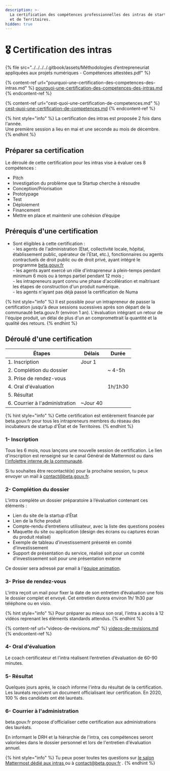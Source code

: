 ```yaml
---
description: >-
  La certification des compétences professionnelles des intras de startup d'État
  et de Territoires.
hidden: true
---
```


# 🎖️ Certification des intras

{% file src="../../../../.gitbook/assets/Méthodologies d’entrepreneuriat appliquées aux projets numériques - Compétences attestées.pdf" %}

{% content-ref url="pourquoi-une-certification-des-competences-des-intras.md" %}
[pourquoi-une-certification-des-competences-des-intras.md](pourquoi-une-certification-des-competences-des-intras.md)
{% endcontent-ref %}

{% content-ref url="cest-quoi-une-certification-de-competences.md" %}
[cest-quoi-une-certification-de-competences.md](cest-quoi-une-certification-de-competences.md)
{% endcontent-ref %}

{% hint style="info" %}
La certification des intras est proposée 2 fois dans l'année.\
Une première session a lieu en mai et une seconde au mois de décembre.
{% endhint %}

## Préparer sa certification

Le déroulé de cette certification pour les intras vise à évaluer ces 8 compétences :

* Pitch
* Investigation du problème que ta Startup cherche à résoudre
* Conception/Priorisation
* Prototypage
* Test
* Déploiement
* Financement
* Mettre en place et maintenir une cohésion d’équipe

## Prérequis d'une certification

* Sont éligibles à cette certification : \
  \-  les agents de l'administration (Etat, collectivité locale, hôpital, établissement public, opérateur de l'Etat, etc.), fonctionnaires ou agents contractuels de droit public ou de droit privé, ayant intégré le programme [beta.gouv.fr](http://beta.gouv.fr/)  \
  \- les agents ayant exercé un rôle d'intrapreneur à plein-temps pendant minimum 6 mois ou à temps partiel pendant 12 mois ; \
  \- les intrapreneurs ayant connu une phase d'accélération et maîtrisant les étapes de construction d'un produit numérique. \
  \- les agents n'ayant pas déjà passé la certification de Numa

{% hint style="info" %}
Il est possible pour un intrapreneur de passer la certification jusqu'à deux sessions sucessives après son départ de la communauté beta.gouv.fr (environ 1 an). L'évaluation intégrant un retour de l'équipe produit, un délai de plus d'un an compromettrait la quantité et la qualité des retours.
{% endhint %}

## Déroulé d'une certification

| Étapes                         | Délais    | Durée   |
| ------------------------------ | --------- | ------- |
| 1. Inscription                 | Jour 1    |         |
| 2. Complétion du dossier       |           | \~ 4-5h |
| 3. Prise de rendez-vous        |           |         |
| 4. Oral d'évaluation           |           | 1h/1h30 |
| 5. Résultat                    |           |         |
| 6. Courrier à l'administration | \~Jour 40 |         |

{% hint style="info" %}
Cette certification est entièrement financée par beta.gouv.fr pour tous les intrapreneurs membres du réseau des incubateurs de startup d'État et de Territoires.
{% endhint %}

### 1- Inscription

Tous les 6 mois, nous lançons une nouvelle session de certification. Le lien d'inscription est renseigné sur le canal Général de Mattermost ou dans [l'infolettre interne de la communauté](../../../../decouvrir-beta.gouv.fr/la-communaute/sinformer-sur-la-vie-de-la-communaute.md).

Si tu souhaites être recontacté(e) pour la prochaine session, tu peux envoyer un mail à contact@beta.gouv.fr.

### 2- Complétion du dossier

L'intra complète un dossier préparatoire à l’évaluation contenant ces éléments :

* Lien du site de la startup d’État
* Lien de la fiche produit
* Compte-rendu d’entretiens utilisateur, avec la liste des questions posées
* Maquette du site ou application (design des écrans ou captures écran du produit réalisé)
* Exemple de tableau d’investissement présenté en comité d’investissement
* Support de présentation du service, réalisé soit pour un comité d’investissement soit pour une présentation externe

Ce dossier sera adressé par email à l'[équipe animation](../../../decouvrir-les-guides-des-autres-incubateurs/incubateur-de-la-dinum/lequipe-danimation-beta.gouv.fr.md).

### 3- Prise de rendez-vous

L'intra reçoit un mail pour fixer la date de son entretien d’évaluation une fois le dossier complet et envoyé. Cet entretien durera environ 1h/ 1h30 par téléphone ou en visio.

{% hint style="info" %}
Pour préparer au mieux son oral, l'intra a accès à 12 vidéos reprenant les éléments standards attendus.
{% endhint %}

{% content-ref url="videos-de-revisions.md" %}
[videos-de-revisions.md](videos-de-revisions.md)
{% endcontent-ref %}

### 4- Oral d'évaluation

Le coach certificateur et l'intra réalisent l’entretien d’évaluation de 60-90 minutes.

### 5- Résultat

Quelques jours après, le coach informe l'intra du résultat de la certification. Les lauréats reçoivent un document officialisant leur certification. En 2020, 100 % des candidats ont été lauréats.

### 6- Courrier à l'administration

beta.gouv.fr propose d'officialiser cette certification aux administrations des lauréats.

En informant le DRH et la hiérarchie de l'intra, ces compétences seront valorisées dans le dossier personnel et lors de l'entretien d'évaluation annuel.

{% hint style="info" %}
Tu peux poser toutes tes questions sur [le salon Mattermost dédié aux intras ](https://mattermost.incubateur.net/betagouv/channels/domaine-intrapreneurs)ou à contact@beta.gouv.fr .
{% endhint %}
